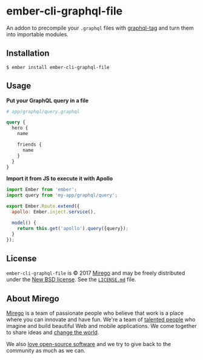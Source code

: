# ember-cli-graphql-file

An addon to precompile your `.graphql` files with [graphql-tag](https://github.com/apollographql/graphql-tag) and turn them into importable modules.

## Installation

```
$ ember install ember-cli-graphql-file
```

## Usage

__Put your GraphQL query in a file__

```graphql
# app/graphql/query.graphql

query {
  hero {
    name

    friends {
      name
    }
  }
}
```

__Import it from JS to execute it with Apollo__

```js
import Ember from 'ember';
import query from 'my-app/graphql/query';

export Ember.Route.extend({
  apollo: Ember.inject.service(),

  model() {
    return this.get('apollo').query({query});
  }
});
```

## License

`ember-cli-graphql-file` is © 2017 [Mirego](http://www.mirego.com) and may be freely distributed under the [New BSD license](http://opensource.org/licenses/BSD-3-Clause).
See the [`LICENSE.md`](https://github.com/mirego/ember-cli-graphql-file/blob/master/LICENSE.md) file.

## About Mirego

[Mirego](http://mirego.com) is a team of passionate people who believe that work is a place where you can innovate and have fun. We're a team of [talented people](http://life.mirego.com) who imagine and build beautiful Web and mobile applications. We come together to share ideas and [change the world](http://mirego.org).

We also [love open-source software](http://open.mirego.com) and we try to give back to the community as much as we can.
